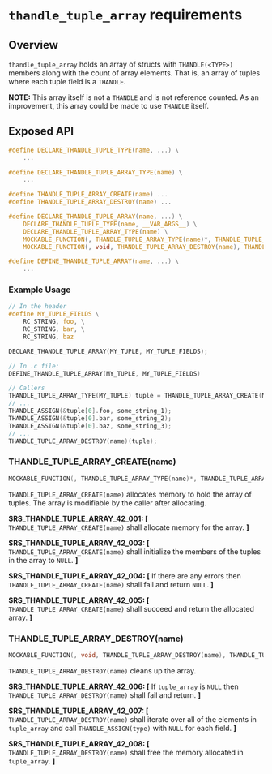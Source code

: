 `thandle_tuple_array` requirements
================

## Overview

`thandle_tuple_array` holds an array of structs with `THANDLE(<TYPE>)` members along with the count of array elements. That is, an array of tuples where each tuple field is a `THANDLE`.

**NOTE:** This array itself is not a `THANDLE` and is not reference counted. As an improvement, this array could be made to use `THANDLE` itself.

## Exposed API

```c
#define DECLARE_THANDLE_TUPLE_TYPE(name, ...) \
    ...

#define DECLARE_THANDLE_TUPLE_ARRAY_TYPE(name) \
    ...

#define THANDLE_TUPLE_ARRAY_CREATE(name) ...
#define THANDLE_TUPLE_ARRAY_DESTROY(name) ...

#define DECLARE_THANDLE_TUPLE_ARRAY(name, ...) \
    DECLARE_THANDLE_TUPLE_TYPE(name, __VAR_ARGS__) \
    DECLARE_THANDLE_TUPLE_ARRAY_TYPE(name) \
    MOCKABLE_FUNCTION(, THANDLE_TUPLE_ARRAY_TYPE(name)*, THANDLE_TUPLE_ARRAY_CREATE(name), uint32_t, count); \
    MOCKABLE_FUNCTION(, void, THANDLE_TUPLE_ARRAY_DESTROY(name), THANDLE_TUPLE_ARRAY_TYPE(name)*, tuple_array);

#define DEFINE_THANDLE_TUPLE_ARRAY(name, ...) \
    ...
```

### Example Usage

```c
// In the header
#define MY_TUPLE_FIELDS \
    RC_STRING, foo, \
    RC_STRING, bar, \
    RC_STRING, baz

DECLARE_THANDLE_TUPLE_ARRAY(MY_TUPLE, MY_TUPLE_FIELDS);

// In .c file:
DEFINE_THANDLE_TUPLE_ARRAY(MY_TUPLE, MY_TUPLE_FIELDS)

// Callers
THANDLE_TUPLE_ARRAY_TYPE(MY_TUPLE) tuple = THANDLE_TUPLE_ARRAY_CREATE(MY_TUPLE)(4);
// ...
THANDLE_ASSIGN(&tuple[0].foo, some_string_1);
THANDLE_ASSIGN(&tuple[0].bar, some_string_2);
THANDLE_ASSIGN(&tuple[0].baz, some_string_3);
// ...
THANDLE_TUPLE_ARRAY_DESTROY(name)(tuple);
```

### THANDLE_TUPLE_ARRAY_CREATE(name)

```c
MOCKABLE_FUNCTION(, THANDLE_TUPLE_ARRAY_TYPE(name)*, THANDLE_TUPLE_ARRAY_CREATE(name), uint32_t, count);
```

`THANDLE_TUPLE_ARRAY_CREATE(name)` allocates memory to hold the array of tuples. The array is modifiable by the caller after allocating.

**SRS_THANDLE_TUPLE_ARRAY_42_001: [** `THANDLE_TUPLE_ARRAY_CREATE(name)` shall allocate memory for the array. **]**

**SRS_THANDLE_TUPLE_ARRAY_42_003: [** `THANDLE_TUPLE_ARRAY_CREATE(name)` shall initialize the members of the tuples in the array to `NULL`. **]**

**SRS_THANDLE_TUPLE_ARRAY_42_004: [** If there are any errors then `THANDLE_TUPLE_ARRAY_CREATE(name)` shall fail and return `NULL`. **]**

**SRS_THANDLE_TUPLE_ARRAY_42_005: [** `THANDLE_TUPLE_ARRAY_CREATE(name)` shall succeed and return the allocated array. **]**

### THANDLE_TUPLE_ARRAY_DESTROY(name)

```c
MOCKABLE_FUNCTION(, void, THANDLE_TUPLE_ARRAY_DESTROY(name), THANDLE_TUPLE_ARRAY_TYPE(name)*, tuple_array);
```

`THANDLE_TUPLE_ARRAY_DESTROY(name)` cleans up the array.

**SRS_THANDLE_TUPLE_ARRAY_42_006: [** If `tuple_array` is `NULL` then `THANDLE_TUPLE_ARRAY_DESTROY(name)` shall fail and return. **]**

**SRS_THANDLE_TUPLE_ARRAY_42_007: [** `THANDLE_TUPLE_ARRAY_DESTROY(name)` shall iterate over all of the elements in `tuple_array` and call `THANDLE_ASSIGN(type)` with `NULL` for each field. **]**

**SRS_THANDLE_TUPLE_ARRAY_42_008: [** `THANDLE_TUPLE_ARRAY_DESTROY(name)` shall free the memory allocated in `tuple_array`. **]**
